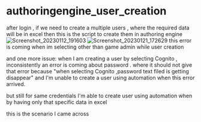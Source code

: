 # authoringengine_user_creation
after login , if we need to create a multiple users , where the required data will be in excel then this is the script to create them in authoring engine 
![Screenshot_20230112_191603](https://user-images.githubusercontent.com/117852619/213866238-9dc64ab2-c092-4bfc-8da8-1d87c1013b91.png)
![Screenshot_20230121_172629](https://user-images.githubusercontent.com/117852619/213866343-a8068834-285b-4b57-9048-ef206a4b9d29.png)
this error is coming when im selecting other than game admin while user creation

and one more issue:
when I am creating a user by selecting Cognito , inconsistently an error is coming about password . where it should not give that error because "when selecting Cognito ,password text filed is getting disappear" and I'm unable to create a user using automation when this error arrived.

but still for same credentials I'm able to create user using automation when by having only that specific data in excel

this is the scenario I came across
